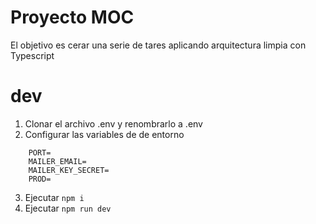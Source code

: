 # Proyecto MOC

El objetivo es cerar una serie de tares aplicando arquitectura limpia con Typescript

# dev
1. Clonar el archivo .env y renombrarlo a .env
2. Configurar las variables de de entorno

```
    PORT=
    MAILER_EMAIL=
    MAILER_KEY_SECRET=
    PROD=
```
3. Ejecutar 
```npm i```
4. Ejecutar
 ```npm run dev```